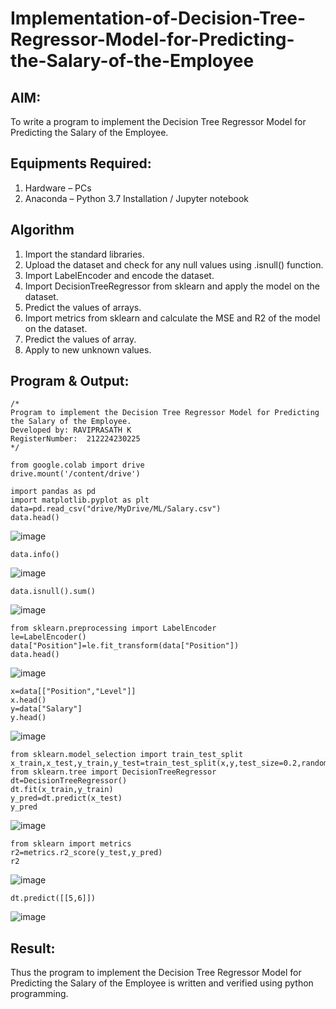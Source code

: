 # Implementation-of-Decision-Tree-Regressor-Model-for-Predicting-the-Salary-of-the-Employee

## AIM:
To write a program to implement the Decision Tree Regressor Model for Predicting the Salary of the Employee.

## Equipments Required:
1. Hardware – PCs
2. Anaconda – Python 3.7 Installation / Jupyter notebook

## Algorithm

1. Import the standard libraries.
2. Upload the dataset and check for any null values using .isnull() function.
3. Import LabelEncoder and encode the dataset.
4. Import DecisionTreeRegressor from sklearn and apply the model on the dataset.
5. Predict the values of arrays.
6. Import metrics from sklearn and calculate the MSE and R2 of the model on the dataset.
7. Predict the values of array.
8. Apply to new unknown values.

## Program & Output:
```
/*
Program to implement the Decision Tree Regressor Model for Predicting the Salary of the Employee.
Developed by: RAVIPRASATH K
RegisterNumber:  212224230225
*/
```
```
from google.colab import drive
drive.mount('/content/drive')

import pandas as pd
import matplotlib.pyplot as plt
data=pd.read_csv("drive/MyDrive/ML/Salary.csv")
data.head()
```
![image](https://github.com/user-attachments/assets/399c2015-46f5-493f-be3a-7536b112d137)
```
data.info()
```
![image](https://github.com/user-attachments/assets/098388e0-9a12-4520-ab3d-7c90ea67b275)
```
data.isnull().sum()
```
![image](https://github.com/user-attachments/assets/a3372068-9d05-4704-9f7b-c9693e4da3a7)
```
from sklearn.preprocessing import LabelEncoder
le=LabelEncoder()
data["Position"]=le.fit_transform(data["Position"])
data.head()
```
![image](https://github.com/user-attachments/assets/b6d27983-3eec-4a31-8ba1-b171c6d83737)
```
x=data[["Position","Level"]]
x.head()
y=data["Salary"]
y.head()
```
![image](https://github.com/user-attachments/assets/60038868-9f58-47e0-9b4c-e03c71f5a00c)
```
from sklearn.model_selection import train_test_split
x_train,x_test,y_train,y_test=train_test_split(x,y,test_size=0.2,random_state=2)
from sklearn.tree import DecisionTreeRegressor
dt=DecisionTreeRegressor()
dt.fit(x_train,y_train)
y_pred=dt.predict(x_test)
y_pred
```
![image](https://github.com/user-attachments/assets/6173abfe-8ca4-4396-bf70-0f5c59876f6e)
```
from sklearn import metrics
r2=metrics.r2_score(y_test,y_pred)
r2
```
![image](https://github.com/user-attachments/assets/922cc946-5ae8-460d-82c5-79e58a6b42dc)
```
dt.predict([[5,6]])
```
![image](https://github.com/user-attachments/assets/fba1fdb3-2813-42fe-8f29-d70e1680ae82)

## Result:
Thus the program to implement the Decision Tree Regressor Model for Predicting the Salary of the Employee is written and verified using python programming.
